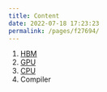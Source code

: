 ```yaml
---
title: Content
date: 2022-07-18 17:23:23
permalink: /pages/f27694/
---
```


1. [HBM](https://hitqshao.github.io/qishao-notes/hbm/)
2. [GPU](https://hitqshao.github.io/qishao-notes/GPU/)
3. [CPU](https://hitqshao.github.io/qishao-notes/CPU/)
4. Compiler
